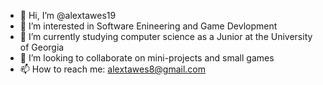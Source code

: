 - 👋 Hi, I’m @alextawes19
- 👀 I’m interested in Software Enineering and Game Devlopment
- 🌱 I’m currently studying computer science as a Junior at the University of Georgia
- 💞️ I’m looking to collaborate on mini-projects and small games
- 📫 How to reach me: alextawes8@gmail.com

<!---
alextawes19/alextawes19 is a ✨ special ✨ repository because its `README.md` (this file) appears on your GitHub profile.
You can click the Preview link to take a look at your changes.
--->
